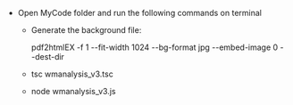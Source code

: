 
- Open MyCode folder and run the following commands on terminal

	- Generate the background file:

		pdf2htmlEX -f 1  --fit-width 1024 --bg-format jpg --embed-image 0 --dest-dir <Location of OutPutFolder to store images> <Location of pdf file>


	- tsc wmanalysis_v3.tsc

	- node wmanalysis_v3.js <Location of folder of images>




